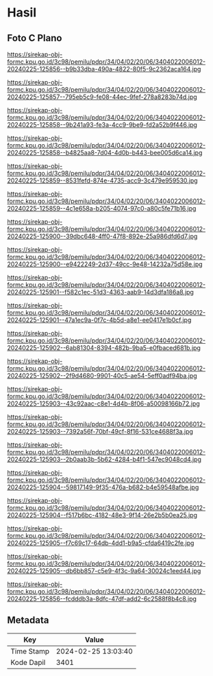 # Hasil

## Foto C Plano

https://sirekap-obj-formc.kpu.go.id/3c98/pemilu/pdpr/34/04/02/20/06/3404022006012-20240225-125856--b9b33dba-490a-4822-80f5-9c2362aca164.jpg

https://sirekap-obj-formc.kpu.go.id/3c98/pemilu/pdpr/34/04/02/20/06/3404022006012-20240225-125857--795eb5c9-fe08-44ec-9fef-278a8283b74d.jpg

https://sirekap-obj-formc.kpu.go.id/3c98/pemilu/pdpr/34/04/02/20/06/3404022006012-20240225-125858--9b241a93-fe3a-4cc9-9be9-fd2a52b9f446.jpg

https://sirekap-obj-formc.kpu.go.id/3c98/pemilu/pdpr/34/04/02/20/06/3404022006012-20240225-125858--b4825aa8-7d04-4d0b-b443-bee005d6ca14.jpg

https://sirekap-obj-formc.kpu.go.id/3c98/pemilu/pdpr/34/04/02/20/06/3404022006012-20240225-125859--8531fefd-874e-4735-acc9-3c479e959530.jpg

https://sirekap-obj-formc.kpu.go.id/3c98/pemilu/pdpr/34/04/02/20/06/3404022006012-20240225-125859--4c1e658a-b205-4074-97c0-a80c5fe71b16.jpg

https://sirekap-obj-formc.kpu.go.id/3c98/pemilu/pdpr/34/04/02/20/06/3404022006012-20240225-125900--39dbc648-4ff0-47f8-892e-25a986dfd6d7.jpg

https://sirekap-obj-formc.kpu.go.id/3c98/pemilu/pdpr/34/04/02/20/06/3404022006012-20240225-125900--e9422249-2d37-49cc-9e48-14232a75d58e.jpg

https://sirekap-obj-formc.kpu.go.id/3c98/pemilu/pdpr/34/04/02/20/06/3404022006012-20240225-125901--f582c1ec-51d3-4363-aab9-14d3dfa186a8.jpg

https://sirekap-obj-formc.kpu.go.id/3c98/pemilu/pdpr/34/04/02/20/06/3404022006012-20240225-125901--47a1ec9a-0f7c-4b5d-a8e1-ee0417e1b0cf.jpg

https://sirekap-obj-formc.kpu.go.id/3c98/pemilu/pdpr/34/04/02/20/06/3404022006012-20240225-125902--6ab81304-8394-482b-9ba5-e0fbaced681b.jpg

https://sirekap-obj-formc.kpu.go.id/3c98/pemilu/pdpr/34/04/02/20/06/3404022006012-20240225-125902--2f9d4680-9901-40c5-ae54-5eff0adf94ba.jpg

https://sirekap-obj-formc.kpu.go.id/3c98/pemilu/pdpr/34/04/02/20/06/3404022006012-20240225-125903--43c92aac-c8e1-4d4b-8f06-a50098166b72.jpg

https://sirekap-obj-formc.kpu.go.id/3c98/pemilu/pdpr/34/04/02/20/06/3404022006012-20240225-125903--7392a56f-70bf-49cf-8f16-531ce4688f3a.jpg

https://sirekap-obj-formc.kpu.go.id/3c98/pemilu/pdpr/34/04/02/20/06/3404022006012-20240225-125903--2b0aab3b-5b62-4284-b4f1-547ec9048cd4.jpg

https://sirekap-obj-formc.kpu.go.id/3c98/pemilu/pdpr/34/04/02/20/06/3404022006012-20240225-125904--59817149-9f35-476a-b682-b4e59548afbe.jpg

https://sirekap-obj-formc.kpu.go.id/3c98/pemilu/pdpr/34/04/02/20/06/3404022006012-20240225-125904--f517b6bc-4182-48e3-9f14-26e2b5b0ea25.jpg

https://sirekap-obj-formc.kpu.go.id/3c98/pemilu/pdpr/34/04/02/20/06/3404022006012-20240225-125905--f7c69c17-64db-4dd1-b9a5-cfda6419c2fe.jpg

https://sirekap-obj-formc.kpu.go.id/3c98/pemilu/pdpr/34/04/02/20/06/3404022006012-20240225-125905--db6bb857-c5e9-4f3c-9a64-30024c1eed44.jpg

https://sirekap-obj-formc.kpu.go.id/3c98/pemilu/pdpr/34/04/02/20/06/3404022006012-20240225-125856--fcdddb3a-8dfc-47df-add2-6c2588f8b4c8.jpg


## Metadata

| Key        | Value               |
| ---------- | ------------------- |
| Time Stamp | 2024-02-25 13:03:40 |
| Kode Dapil | 3401                |



